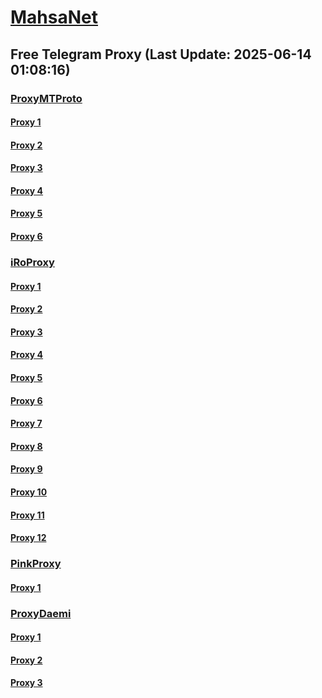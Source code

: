 
# [MahsaNet](https://t.me/mahsa_net)
## Free Telegram Proxy (Last Update: 2025-06-14 01:08:16)
### [ProxyMTProto](https://t.me/ProxyMTProto)
#### [Proxy 1](tg://proxy?server=14.102.10.173&port=85&secret=7gAA8A8Pd1VV____9QBuLmltZWRpYS5zdGVhbXBvd2VyZWQuY29t)
#### [Proxy 2](tg://proxy?server=14.102.10.172&port=85&secret=7gAA8A8Pd1VV____9QBuLmltZWRpYS5zdGVhbXBvd2VyZWQuY29t)
#### [Proxy 3](tg://proxy?server=204.76.203.8&port=443&secret=7gAA8A8Pd1VV____9QBuLmltZWRpYS5zdGVhbXBvd2VyZWQuY29t)
#### [Proxy 4](tg://proxy?server=14.102.10.170&port=85&secret=7gAA8A8Pd1VV____9QBuLmltZWRpYS5zdGVhbXBvd2VyZWQuY29t)
#### [Proxy 5](tg://proxy?server=14.102.10.171&port=85&secret=7gAA8A8Pd1VV____9QBuLmltZWRpYS5zdGVhbXBvd2VyZWQuY29t)
#### [Proxy 6](tg://proxy?server=176.65.135.66&port=220&secret=7gAA8A8Pd1VV____9QBuLmltZWRpYS5zdGVhbXBvd2VyZWQuY29t)
### [iRoProxy](https://t.me/iRoProxy)
#### [Proxy 1](tg://proxy?server=141.11.26.27&port=443&secret=7rXpXsHm4qJ_nKJvoq_oq_ptZWRpYS5zdGVhbXBvd2VyZWQuY29t)
#### [Proxy 2](tg://proxy?server=141.11.26.39&port=443&secret=7rXpXsHm4qJ_nKJvoq_oq_ptZWRpYS5zdGVhbXBvd2VyZWQuY29t)
#### [Proxy 3](tg://proxy?server=141.11.26.48&port=443&secret=7rXpXsHm4qJ_nKJvoq_oq_ptZWRpYS5zdGVhbXBvd2VyZWQuY29t)
#### [Proxy 4](tg://proxy?server=141.11.26.45&port=443&secret=7rXpXsHm4qJ_nKJvoq_oq_ptZWRpYS5zdGVhbXBvd2VyZWQuY29t)
#### [Proxy 5](tg://proxy?server=141.11.26.41&port=443&secret=7rXpXsHm4qJ_nKJvoq_oq_ptZWRpYS5zdGVhbXBvd2VyZWQuY29t)
#### [Proxy 6](tg://proxy?server=141.11.26.35&port=443&secret=7rXpXsHm4qJ_nKJvoq_oq_ptZWRpYS5zdGVhbXBvd2VyZWQuY29t)
#### [Proxy 7](tg://proxy?server=141.11.26.29&port=773&secret=7gAA8A8Pd1VV____9QBuLmltZWRpYS5zdGVhbXBvd2VyZWQuY29t)
#### [Proxy 8](tg://proxy?server=141.11.26.31&port=773&secret=7gAA8A8Pd1VV____9QBuLmltZWRpYS5zdGVhbXBvd2VyZWQuY29t)
#### [Proxy 9](tg://proxy?server=141.11.26.46&port=443&secret=7rXpXsHm4qJ_nKJvoq_oq_ptZWRpYS5zdGVhbXBvd2VyZWQuY29t)
#### [Proxy 10](tg://proxy?server=141.11.26.34&port=443&secret=7rXpXsHm4qJ_nKJvoq_oq_ptZWRpYS5zdGVhbXBvd2VyZWQuY29t)
#### [Proxy 11](tg://proxy?server=141.11.26.33&port=443&secret=7rXpXsHm4qJ_nKJvoq_oq_ptZWRpYS5zdGVhbXBvd2VyZWQuY29t)
#### [Proxy 12](tg://proxy?server=141.11.26.27&port=443&secret=7rXpXsHm4qJ_nKJvoq_oq_ptZWRpYS5zdGVhbXBvd2VyZWQuY29t)
### [PinkProxy](https://t.me/PinkProxy)
#### [Proxy 1](tg://proxy?server=176.65.135.66&port=220&secret=7gAA8A8Pd1VV____9QBuLmltZWRpYS5zdGVhbXBvd2VyZWQuY29t)
### [ProxyDaemi](https://t.me/ProxyDaemi)
#### [Proxy 1](tg://proxy?server=185.253.1.30&port=23&secret=7rXpXsHm4qJ_nKJvoq_oq_ptZWRpYS5zdGVhbXBvd2VyZWQuY29t)
#### [Proxy 2](tg://proxy?server=93.95.115.68&port=85&secret=7gAA8A8Pd1VV____9QBuLmltZWRpYS5zdGVhbXBvd2VyZWQuY29t)
#### [Proxy 3](tg://proxy?server=176.65.131.165&port=85&secret=7gAA8A8Pd1VV____9QBuLmltZWRpYS5zdGVhbXBvd2VyZWQuY29t)

    